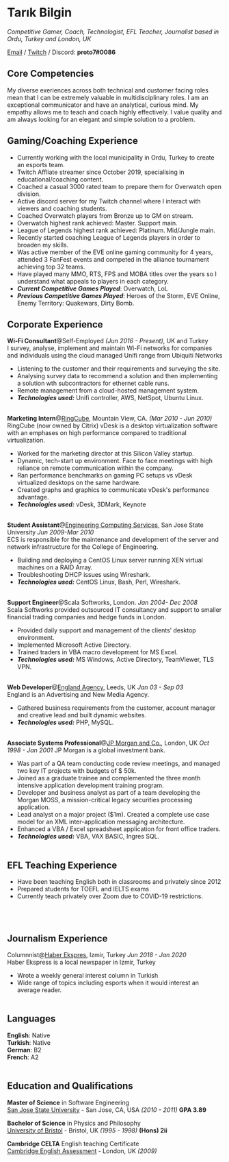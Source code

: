 # Tarık Bilgin 

_Competitive Gamer, Coach, Technologist, EFL Teacher, Journalist_
_based  in Ordu, Turkey and London, UK_ <br>

[Email](mailto:tarik@opalblue.com) / [Twitch](https://www.twitch.tv/proto7/) / Discord: **proto7#0086**


## Core Competencies

My diverse exeriences across both technical and customer facing roles mean that I can be extremely valuable in multidisciplinary roles. I am an exceptional communicator and have an analytical, curious mind. My empathy allows me to teach and coach highly effectively. I value quality  and am always looking for an elegant and simple solution to a problem.

## Gaming/Coaching Experience

  - Currently working with the local municipality in Ordu, Turkey to create an esports team.
  - Twitch Affliate streamer since October 2019, specialising in educational/coaching content.
  - Coached a casual 3000 rated team to prepare them for Overwatch open division.
  - Active discord server for my Twitch channel where I interact with viewers and coaching students.
  - Coached Overwatch players from Bronze up to GM on stream. 
  - Overwatch highest rank achieved: Master. Support main.
  - League of Legends highest rank achieved: Platinum. Mid/Jungle main.
  - Recently started coaching League of Legends players in order to broaden my skills.
  - Was active member of the EVE online gaming community for 4 years, attended 3 FanFest events and competed in the alliance tournament achieving top 32 teams.
  - Have played many MMO, RTS, FPS and MOBA titles over the years so I understand what appeals to players in each category.
  - **_Current Competitive Games Played_**: Overwatch, LoL
  - **_Previous Competitive Games Played_**: Heroes of the Storm, EVE Online, Enemy Territory: Quakewars, Dirty Bomb.

## Corporate Experience

**Wi-Fi Consultant**@Self-Employed _(Jun 2016 - Present)_, UK and Turkey<br>
I survey, analyse, implement and maintain Wi-Fi networks for companies and individuals using the cloud managed Unifi range from Ubiquiti Networks
  - Listening to the customer and their requirements and surveying the site.
  - Analysing survey data to recommend a solution and then implementing a solution wth subcontractors for ethernet cable runs.
  - Remote management from a cloud-hosted management system.
  - **_Technologies used:_** Unifi controller, AWS, NetSpot, Ubuntu Linux.
  <br><br>

**Marketing Intern**@[RingCube](https://www.citrix.com/), Mountain View, CA. _(Mar 2010 - Jun 2010)_ <br>
RingCube (now owned by Citrix) vDesk is a desktop virtualization software with an emphases on high performance compared to traditional virtualization.
  - Worked for the marketing director at this Silicon Valley startup.
  - Dynamic, tech-start up environment. Face to face meetings with high reliance on remote communication within the company.
  - Ran performance benchmarks on gaming PC setups vs vDesk virtualized desktops on the same hardware.
  - Created graphs and graphics to communicate vDesk's performance advantage.
  - **_Technologies used:_** vDesk, 3DMark, Keynote
  <br><br>
  
**Student Assistant**@[Engineering Computing Services](https://www.sjsu.edu/ecs/services/), San Jose State University _Jun 2009-Mar 2010_ <br>
ECS is responsible for the maintenance and development of the server and network infrastructure for the College of Engineering.
  - Building and deploying a CentOS Linux server running XEN virtual machines on a RAID Array.
  - Troubleshooting DHCP issues using Wireshark.
  - **_Technologies used:_** CentOS Linux, Bash, Perl, Wireshark.
<br><br>

**Support Engineer**@Scala Softworks, London. _Jan 2004- Dec 2008_ <br>
Scala Softworks provided outsourced IT consultancy and support to smaller financial trading companies and hedge funds in London.
  - Provided daily support and management of the clients’ desktop environment.
  - Implemented Microsoft Active Directory.
  - Trained traders in VBA macro development for MS Excel.
  - **_Technologies used:_** MS Windows, Active Directory, TeamViewer, TLS VPN.
 <br><br>
 
 **Web Developer**@[England Agency](http://www.englandagency.com/), Leeds, UK _Jan 03 - Sep 03_<br>
 England is an Advertising and New Media Agency.
  - Gathered business requirements from the customer, account manager and creative lead and built dynamic websites.
  - **_Technologies used:_** PHP, MySQL.
 <br><br>
 
 **Associate Systems Professional**@[JP Morgan and Co.](https://www.jpmorgan.com/), London, UK _Oct 1998 - Jan 2001_
 JP Morgan is a global investment bank.
  - Was part of a QA team conducting code review meetings, and managed two key IT projects with budgets of $ 50k.
  - Joined as a graduate trainee and complemented the three month intensive application development training program.
  - Developer and business analyst as part of a team developing the Morgan MOSS, a mission-critical legacy securities processing application.
  - Lead analyst on a major project ($1m). Created a complete use case model for an XML inter-application messaging architecture.
  - Enhanced a VBA  / Excel spreadsheet application for front office traders.
  - **_Technologies used:_** VBA, VAX BASIC, Ingres SQL.
 <br><br>


## EFL Teaching Experience

  - Have been teaching English both in classrooms and privately since 2012
  - Prepared students for TOEFL and IELTS exams
  - Currently teach privately over Zoom due to COVID-19 restrictions.
<br>
<br>

## Journalism Experience 

Columnnist@[Haber Ekspres](https://www.haberekspres.com.tr/profil/96/tarik-bilgin), Izmir, Turkey _Jun 2018 - Jan 2020_<br>
Haber Ekspress is a local newspaper in Izmir, Turkey
  - Wrote a weekly general interest column in Turkish
  - Wide range of topics including esports when it would interest an average reader.
<br><br>

## Languages

**English**: Native <br>
**Turkish**: Native <br>
**German**: B2 <br> 
**French**: A2
<br><br>

## Education and Qualifications

**Master of Science** in Software Engineering<br>
[San Jose State University](https://www.sjsu/) - San Jose, CA, USA _(2010 - 2011)_
**GPA 3.89**
<br>

**Bachelor of Science** in Physics and Philosophy<br>
[University of Bristol](https://www.bristol.ac.uk/) - Bristol, UK _(1995 - 1998)_
**(Hons) 2ii**
<br>

**Cambridge CELTA** English teaching Certificate<br>
[Cambridge English Assessment](https://www.cambridgeenglish.org/teaching-english/teaching-qualifications/celta/) - London, UK _(2009)_
